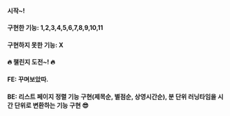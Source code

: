 #### 시작~!
#### 구현한 기능: 1,2,3,4,5,6,7,8,9,10,11

#### 구현하지 못한 기능: X

#### 🔥 챌린지 도전~! 🔥
#### FE: 꾸며보았따.
#### BE: 리스트 페이지 정렬 기능 구현(제목순, 별점순, 상영시간순), 분 단위 러닝타임을 시간 단위로 변환하는 기능 구현 😎